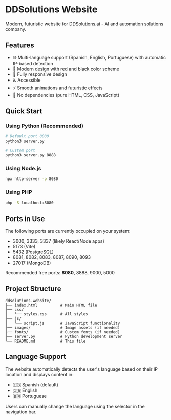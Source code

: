 # DDSolutions Website

Modern, futuristic website for DDSolutions.ai - AI and automation solutions company.

## Features

- 🌐 Multi-language support (Spanish, English, Portuguese) with automatic IP-based detection
- 🎨 Modern design with red and black color scheme
- 📱 Fully responsive design
- ♿ Accessible
- ⚡ Smooth animations and futuristic effects
- 🚀 No dependencies (pure HTML, CSS, JavaScript)

## Quick Start

### Using Python (Recommended)
```bash
# Default port 8080
python3 server.py

# Custom port
python3 server.py 8888
```

### Using Node.js
```bash
npx http-server -p 8080
```

### Using PHP
```bash
php -S localhost:8080
```

## Ports in Use

The following ports are currently occupied on your system:
- 3000, 3333, 3337 (likely React/Node apps)
- 5173 (Vite)
- 5432 (PostgreSQL)
- 8081, 8082, 8083, 8087, 8090, 8093
- 27017 (MongoDB)

Recommended free ports: **8080**, 8888, 9000, 5000

## Project Structure

```
ddsolutions-website/
├── index.html          # Main HTML file
├── css/
│   └── styles.css      # All styles
├── js/
│   └── script.js       # JavaScript functionality
├── images/             # Image assets (if needed)
├── fonts/              # Custom fonts (if needed)
├── server.py           # Python development server
└── README.md           # This file
```

## Language Support

The website automatically detects the user's language based on their IP location and displays content in:
- 🇪🇸 Spanish (default)
- 🇬🇧 English
- 🇧🇷 Portuguese

Users can manually change the language using the selector in the navigation bar.